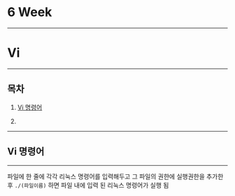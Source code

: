 # 6 Week

* * *

# Vi

* * *

## 목차

1. [Vi 명령어](#01)

2. 

* * *

<h2 id='01'>Vi 명령어</h2>



* * *
파일에 한 줄에 각각 리눅스 명령어를 입력해두고 그 파일의 권한에 실행권한을 추가한 후 `./(파일이름)` 하면 파일 내에 입력 된 리눅스 명령어가 실행 됨
